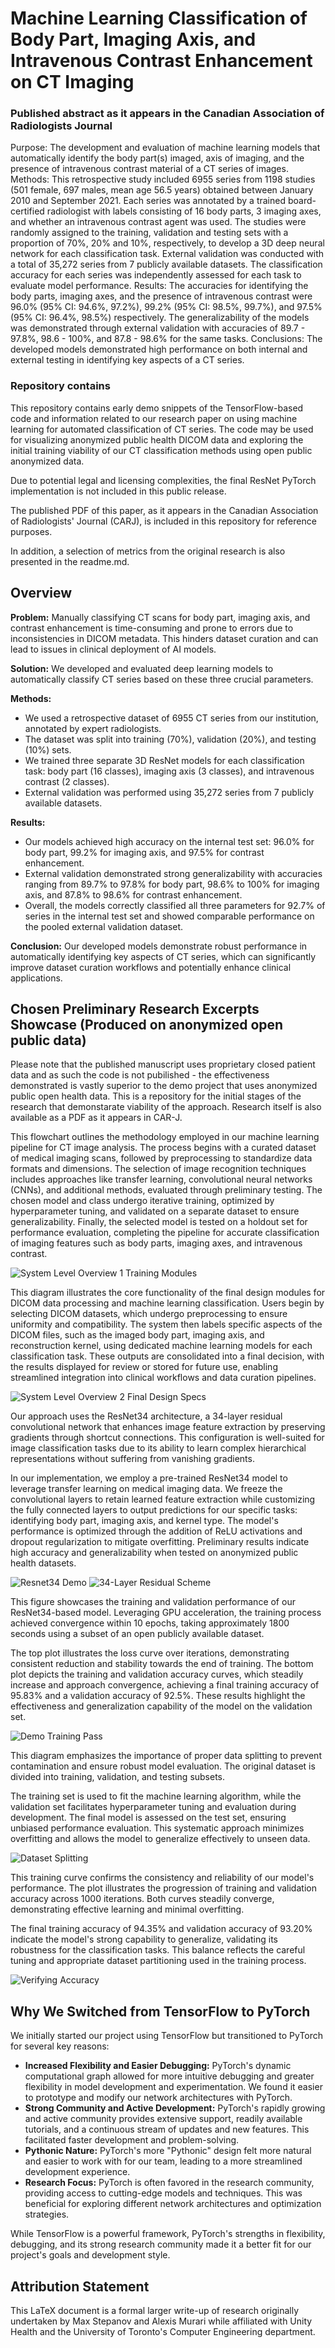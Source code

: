 # Machine Learning Classification of Body Part, Imaging Axis, and Intravenous Contrast Enhancement on CT Imaging

### Published abstract as it appears in the Canadian Association of Radiologists Journal

Purpose: The development and evaluation of machine learning models that automatically identify the body part(s) imaged, axis
of imaging, and the presence of intravenous contrast material of a CT series of images. Methods: This retrospective study
included 6955 series from 1198 studies (501 female, 697 males, mean age 56.5 years) obtained between January 2010 and
September 2021. Each series was annotated by a trained board-certified radiologist with labels consisting of 16 body parts,
3 imaging axes, and whether an intravenous contrast agent was used. The studies were randomly assigned to the training,
validation and testing sets with a proportion of 70%, 20% and 10%, respectively, to develop a 3D deep neural network for each
classification task. External validation was conducted with a total of 35,272 series from 7 publicly available datasets. The
classification accuracy for each series was independently assessed for each task to evaluate model performance. Results: The
accuracies for identifying the body parts, imaging axes, and the presence of intravenous contrast were 96.0% (95% CI: 94.6%,
97.2%), 99.2% (95% CI: 98.5%, 99.7%), and 97.5% (95% CI: 96.4%, 98.5%) respectively. The generalizability of the models was
demonstrated through external validation with accuracies of 89.7 - 97.8%, 98.6 - 100%, and 87.8 - 98.6% for the same tasks.
Conclusions: The developed models demonstrated high performance on both internal and external testing in identifying key
aspects of a CT series.

### Repository contains

This repository contains early demo snippets of the TensorFlow-based code and information related to our research paper on using machine learning for automated classification of CT series. The code may be used for visualizing anonymized public health DICOM data and exploring the initial training viability of our CT classification methods using open public anonymized data. 

Due to potential legal and licensing complexities, the final ResNet PyTorch implementation is not included in this public release.

The published PDF of this paper, as it appears in the Canadian Association of Radiologists' Journal (CARJ), is included in this repository for reference purposes.

In addition, a selection of metrics from the original research is also presented in the readme.md.

## Overview

**Problem:** Manually classifying CT scans for body part, imaging axis, and contrast enhancement is time-consuming and prone to errors due to inconsistencies in DICOM metadata. This hinders dataset curation and can lead to issues in clinical deployment of AI models.

**Solution:** We developed and evaluated deep learning models to automatically classify CT series based on these three crucial parameters.

**Methods:**

*   We used a retrospective dataset of 6955 CT series from our institution, annotated by expert radiologists.
*   The dataset was split into training (70%), validation (20%), and testing (10%) sets.
*   We trained three separate 3D ResNet models for each classification task: body part (16 classes), imaging axis (3 classes), and intravenous contrast (2 classes).
*   External validation was performed using 35,272 series from 7 publicly available datasets.

**Results:**

*   Our models achieved high accuracy on the internal test set: 96.0% for body part, 99.2% for imaging axis, and 97.5% for contrast enhancement.
*   External validation demonstrated strong generalizability with accuracies ranging from 89.7% to 97.8% for body part, 98.6% to 100% for imaging axis, and 87.8% to 98.6% for contrast enhancement.
*   Overall, the models correctly classified all three parameters for 92.7% of series in the internal test set and showed comparable performance on the pooled external validation dataset.

**Conclusion:** Our developed models demonstrate robust performance in automatically identifying key aspects of CT series, which can significantly improve dataset curation workflows and potentially enhance clinical applications.


## Chosen Preliminary Research Excerpts Showcase (Produced on anonymized open public data)
Please note that the published manuscript uses proprietary closed patient data and as such the code is not pubilished - the effectiveness demonstrated is vastly superior to the demo project that uses anonymized public open health data. This is a repository for the initial stages of the research that demonstarate viability of the approach. Research itself is also available as a PDF as it appears in CAR-J.

This flowchart outlines the methodology employed in our machine learning pipeline for CT image analysis. The process begins with a curated dataset of medical imaging scans, followed by preprocessing to standardize data formats and dimensions. The selection of image recognition techniques includes approaches like transfer learning, convolutional neural networks (CNNs), and additional methods, evaluated through preliminary testing. The chosen model and class undergo iterative training, optimized by hyperparameter tuning, and validated on a separate dataset to ensure generalizability. Finally, the selected model is tested on a holdout set for performance evaluation, completing the pipeline for accurate classification of imaging features such as body parts, imaging axes, and intravenous contrast.

![System Level Overview 1 Training Modules](Assets/System_Level_Overview-1-Training_Modules.png)

This diagram illustrates the core functionality of the final design modules for DICOM data processing and machine learning classification. Users begin by selecting DICOM datasets, which undergo preprocessing to ensure uniformity and compatibility. The system then labels specific aspects of the DICOM files, such as the imaged body part, imaging axis, and reconstruction kernel, using dedicated machine learning models for each classification task. These outputs are consolidated into a final decision, with the results displayed for review or stored for future use, enabling streamlined integration into clinical workflows and data curation pipelines.

![System Level Overview 2 Final Design Specs](Assets/System_Level_Overview-2-Final_Design_Modules.png)

Our approach uses the ResNet34 architecture, a 34-layer residual convolutional network that enhances image feature extraction by preserving gradients through shortcut connections. This configuration is well-suited for image classification tasks due to its ability to learn complex hierarchical representations without suffering from vanishing gradients.

In our implementation, we employ a pre-trained ResNet34 model to leverage transfer learning on medical imaging data. We freeze the convolutional layers to retain learned feature extraction while customizing the fully connected layers to output predictions for our specific tasks: identifying body part, imaging axis, and kernel type. The model's performance is optimized through the addition of ReLU activations and dropout regularization to mitigate overfitting. Preliminary results indicate high accuracy and generalizability when tested on anonymized public health datasets.

![Resnet34 Demo](Assets/Resnet34_Demo.png)
![34-Layer Residual Scheme](Assets/34-Layer-Residual.png)

This figure showcases the training and validation performance of our ResNet34-based model. Leveraging GPU acceleration, the training process achieved convergence within 10 epochs, taking approximately 1800 seconds using a subset of an open publicly available dataset.

The top plot illustrates the loss curve over iterations, demonstrating consistent reduction and stability towards the end of training. The bottom plot depicts the training and validation accuracy curves, which steadily increase and approach convergence, achieving a final training accuracy of 95.83% and a validation accuracy of 92.5%. These results highlight the effectiveness and generalization capability of the model on the validation set.

![Demo Training Pass](Assets/Demo_Training_Pass.png)

This diagram emphasizes the importance of proper data splitting to prevent contamination and ensure robust model evaluation. The original dataset is divided into training, validation, and testing subsets.

The training set is used to fit the machine learning algorithm, while the validation set facilitates hyperparameter tuning and evaluation during development. The final model is assessed on the test set, ensuring unbiased performance evaluation. This systematic approach minimizes overfitting and allows the model to generalize effectively to unseen data.

![Dataset Splitting](Assets/Dataset_Splitting.png)

This training curve confirms the consistency and reliability of our model's performance. The plot illustrates the progression of training and validation accuracy across 1000 iterations. Both curves steadily converge, demonstrating effective learning and minimal overfitting.

The final training accuracy of 94.35% and validation accuracy of 93.20% indicate the model's strong capability to generalize, validating its robustness for the classification tasks. This balance reflects the careful tuning and appropriate dataset partitioning used in the training process.

![Verifying Accuracy](Assets/Verifying_Accuracy.png)


## Why We Switched from TensorFlow to PyTorch

We initially started our project using TensorFlow but transitioned to PyTorch for several key reasons:

*   **Increased Flexibility and Easier Debugging:** PyTorch's dynamic computational graph allowed for more intuitive debugging and greater flexibility in model development and experimentation. We found it easier to prototype and modify our network architectures with PyTorch.
*   **Strong Community and Active Development:** PyTorch's rapidly growing and active community provides extensive support, readily available tutorials, and a continuous stream of updates and new features. This facilitated faster development and problem-solving.
*   **Pythonic Nature:** PyTorch's more "Pythonic" design felt more natural and easier to work with for our team, leading to a more streamlined development experience.
*   **Research Focus:** PyTorch is often favored in the research community, providing access to cutting-edge models and techniques. This was beneficial for exploring different network architectures and optimization strategies.

While TensorFlow is a powerful framework, PyTorch's strengths in flexibility, debugging, and its strong research community made it a better fit for our project's goals and development style.



## Attribution Statement

This LaTeX document is a formal larger write-up of research originally undertaken by Max Stepanov and Alexis Murari while affiliated with Unity Health and the University of Toronto's Computer Engineering department.